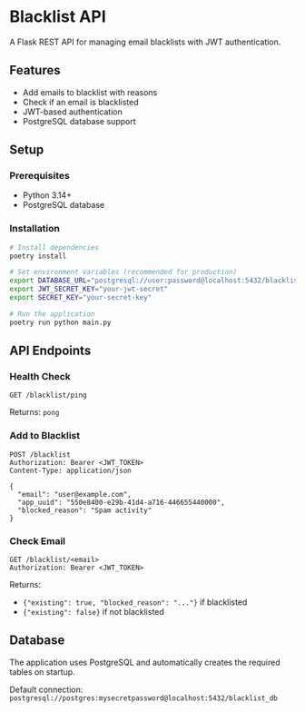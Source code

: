 # Blacklist API

A Flask REST API for managing email blacklists with JWT authentication.

## Features

- Add emails to blacklist with reasons
- Check if an email is blacklisted
- JWT-based authentication
- PostgreSQL database support

## Setup

### Prerequisites

- Python 3.14+
- PostgreSQL database

### Installation

```bash
# Install dependencies
poetry install

# Set environment variables (recommended for production)
export DATABASE_URL="postgresql://user:password@localhost:5432/blacklist_db"
export JWT_SECRET_KEY="your-jwt-secret"
export SECRET_KEY="your-secret-key"

# Run the application
poetry run python main.py
```

## API Endpoints

### Health Check
```
GET /blacklist/ping
```
Returns: `pong`

### Add to Blacklist
```
POST /blacklist
Authorization: Bearer <JWT_TOKEN>
Content-Type: application/json

{
  "email": "user@example.com",
  "app_uuid": "550e8400-e29b-41d4-a716-446655440000",
  "blocked_reason": "Spam activity"
}
```

### Check Email
```
GET /blacklist/<email>
Authorization: Bearer <JWT_TOKEN>
```

Returns:
- `{"existing": true, "blocked_reason": "..."}` if blacklisted
- `{"existing": false}` if not blacklisted

## Database

The application uses PostgreSQL and automatically creates the required tables on startup.

Default connection: `postgresql://postgres:mysecretpassword@localhost:5432/blacklist_db`
